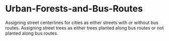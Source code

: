 # Urban-Forests-and-Bus-Routes
Assigning street centerlines for cities as either streets with or without bus routes. Assigning street trees as either trees planted along bus routes or not planted along bus routes. 
